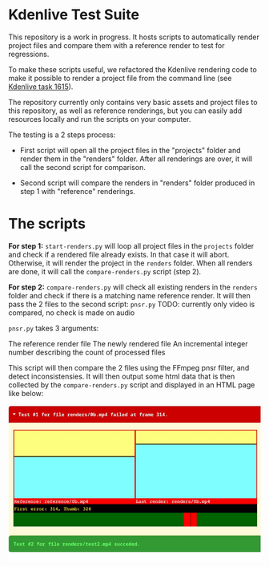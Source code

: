 # Kdenlive Test Suite

This repository is a work in progress. It hosts scripts to automatically render project files and compare them with a reference render to test for regressions.

To make these scripts useful, we refactored the Kdenlive rendering code to make it possible to render a project file from the command line (see [Kdenlive task 1615](https://invent.kde.org/multimedia/kdenlive/-/issues/1615)).

The repository currently only contains very basic assets and project files to this repository, as well as reference renderings, but you can easily add resources locally and run the scripts on your computer. 

The testing is a 2 steps process:

- First script will open all the project files in the "projects" folder and render them in the "renders" folder. After all renderings are over, it will call the second script for comparison.

- Second script will compare the renders in "renders" folder produced in step 1 with "reference" renderings.

# The scripts
**For step 1:**
`start-renders.py` will loop all project files in the `projects` folder and check if a rendered file already exists. In that case it will abort. Otherwise, it will render the project in the `renders` folder. When all renders are done, it will call the `compare-renders.py` script (step 2).

**For step 2:**
`compare-renders.py` will check all existing renders in the `renders` folder and check if there is a matching name reference render. It will then pass the 2 files to the second script: `pnsr.py`
TODO: currently only video is compared, no check is made on audio

`pnsr.py` takes 3 arguments:

The reference render file
The newly rendered file
An incremental integer number describing the count of processed files

This script will then compare the 2 files using the FFmpeg pnsr filter, and detect inconsistensies. It will then output some html data that is then collected by the `compare-renders.py` script and displayed in an HTML page like below:

![Sample test web view](pics/pnsr.jpg "Sample results view")
